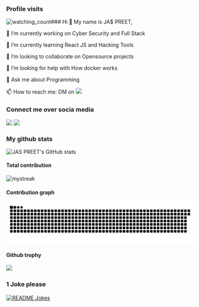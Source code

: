 ### Profile visits

<img src="https://komarev.com/ghpvc/?username=thebugbounter&color=brightgreen" alt="watching_count" />### Hi 👋 My name is JA$ PREET,

<!--
**thebugbounter/thebugbounter** is a ✨ _special_ ✨ repository because its `README.md` (this file) appears on your GitHub profile.

Here are some ideas to get you started:
-->

🔭 I’m currently working on Cyber Security and Full Stack

🌱 I’m currently learning React JS and Hacking Tools 

👯 I’m looking to collaborate on Opensource projects

🤔 I’m looking for help with How docker works

💬 Ask me about Programming

📫 How to reach me:  DM on [<img src="https://img.shields.io/badge/Twitter-1DA1F2?style=for-the-badge&logo=twitter&logoColor=white" />](https://twitter.com/thebugbounter "DM on twitter")

### Connect me over socia media

[<img src="https://img.shields.io/badge/Twitter-1DA1F2?style=for-the-badge&logo=twitter&logoColor=white" />](https://twitter.com/thebugbounter "Twitter") [<img src="https://img.shields.io/badge/LinkedIn-0077B5?style=for-the-badge&logo=linkedin&logoColor=white" />](https://www.linkedin.com/in/jaspreet604/ "LinkedIn") 

### My github stats

![JAS PREET's GitHub stats](https://github-readme-stats.vercel.app/api?username=rahul05ranjan&show_icons=true&theme=radical)

#### Total contribution

<img src="https://github-readme-streak-stats.herokuapp.com/?user=thebugbounter&theme=tokyonight" alt="mystreak"/>

#### Contribution graph

![Snake animation](https://github.com/rahul05ranjan/rahul05ranjan/blob/output/github-contribution-snake.svg)

#### Github trophy

<img src="https://github-profile-trophy.vercel.app/?username=thebugbounter&theme=juicyfresh&no-bg=true" />

### 1 Joke please

<a href="https://readme-jokes.vercel.app"><img align="center" src="https://readme-jokes.vercel.app/api" alt="README Jokes"></a>


